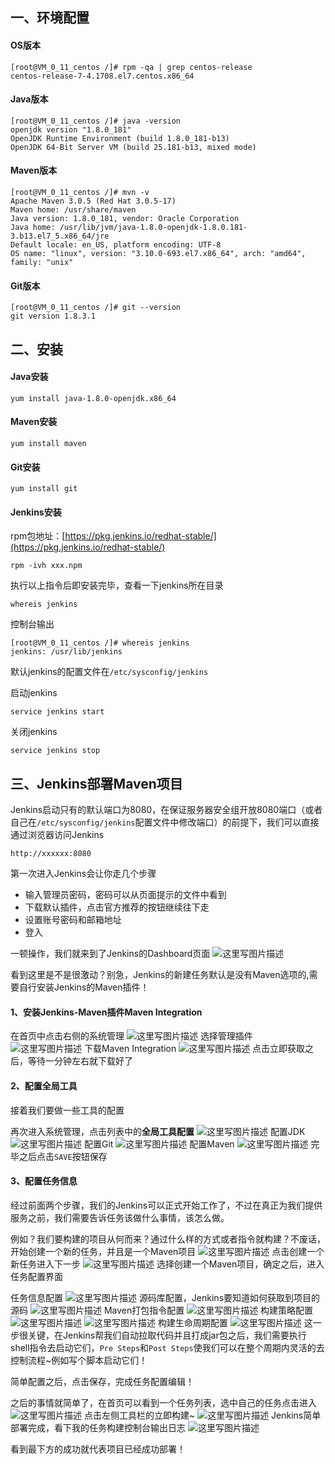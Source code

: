## 一、环境配置
#### OS版本

```
[root@VM_0_11_centos /]# rpm -qa | grep centos-release
centos-release-7-4.1708.el7.centos.x86_64
```
#### Java版本
```
[root@VM_0_11_centos /]# java -version
openjdk version "1.8.0_181"
OpenJDK Runtime Environment (build 1.8.0_181-b13)
OpenJDK 64-Bit Server VM (build 25.181-b13, mixed mode)
```
#### Maven版本
```
[root@VM_0_11_centos /]# mvn -v
Apache Maven 3.0.5 (Red Hat 3.0.5-17)
Maven home: /usr/share/maven
Java version: 1.8.0_181, vendor: Oracle Corporation
Java home: /usr/lib/jvm/java-1.8.0-openjdk-1.8.0.181-3.b13.el7_5.x86_64/jre
Default locale: en_US, platform encoding: UTF-8
OS name: "linux", version: "3.10.0-693.el7.x86_64", arch: "amd64", family: "unix"
```
#### Git版本
```
[root@VM_0_11_centos /]# git --version
git version 1.8.3.1
```
## 二、安装

#### Java安装
```
yum install java-1.8.0-openjdk.x86_64
```
#### Maven安装
```
yum install maven
```
#### Git安装
```
yum install git
```
#### Jenkins安装

rpm包地址：[https://pkg.jenkins.io/redhat-stable/](https://pkg.jenkins.io/redhat-stable/)
```
rpm -ivh xxx.npm
```
执行以上指令后即安装完毕，查看一下jenkins所在目录
```
whereis jenkins
```
控制台输出
```
[root@VM_0_11_centos /]# whereis jenkins
jenkins: /usr/lib/jenkins
```
默认jenkins的配置文件在```/etc/sysconfig/jenkins```

启动jenkins
```
service jenkins start
```
关闭jenkins
```
service jenkins stop
```
## 三、Jenkins部署Maven项目
Jenkins启动只有的默认端口为8080，在保证服务器安全组开放8080端口（或者自己在```/etc/sysconfig/jenkins```配置文件中修改端口）的前提下，我们可以直接通过浏览器访问Jenkins
```
http://xxxxxx:8080
```
第一次进入Jenkins会让你走几个步骤
 - 输入管理员密码，密码可以从页面提示的文件中看到
 - 下载默认插件，点击官方推荐的按钮继续往下走
 - 设置账号密码和邮箱地址
 - 登入

一顿操作，我们就来到了Jenkins的Dashboard页面
![这里写图片描述](https://github.com/ainilili/snail/blob/master/docs/images/jenkins-1-1.jpg?raw=true)

看到这里是不是很激动？别急，Jenkins的新建任务默认是没有Maven选项的,需要自行安装Jenkins的Maven插件！

#### 1、安装Jenkins-Maven插件Maven Integration
在首页中点击右侧的系统管理
![这里写图片描述](https://github.com/ainilili/snail/blob/master/docs/images/jenkins-1-2.jpg?raw=true)
选择管理插件
![这里写图片描述](https://github.com/ainilili/snail/blob/master/docs/images/jenkins-1-3.jpg?raw=true)
下载Maven Integration
![这里写图片描述](https://github.com/ainilili/snail/blob/master/docs/images/jenkins-1-4.jpg?raw=true)
点击立即获取之后，等待一分钟左右就下载好了

#### 2、配置全局工具
接着我们要做一些工具的配置

再次进入系统管理，点击列表中的**全局工具配置**
![这里写图片描述](https://github.com/ainilili/snail/blob/master/docs/images/jenkins-1-5.jpg?raw=true)
配置JDK
![这里写图片描述](https://github.com/ainilili/snail/blob/master/docs/images/jenkins-1-6.jpg?raw=true)
配置Git
![这里写图片描述](https://github.com/ainilili/snail/blob/master/docs/images/jenkins-1-7.jpg?raw=true)
配置Maven
![这里写图片描述](https://github.com/ainilili/snail/blob/master/docs/images/jenkins-1-8.jpg?raw=true)
完毕之后点击```SAVE```按钮保存
#### 3、配置任务信息
经过前面两个步骤，我们的Jenkins可以正式开始工作了，不过在真正为我们提供服务之前，我们需要告诉任务该做什么事情，该怎么做。

例如？我们要构建的项目从何而来？通过什么样的方式或者指令就构建？不废话，开始创建一个新的任务，并且是一个Maven项目
![这里写图片描述](https://github.com/ainilili/snail/blob/master/docs/images/jenkins-1-9.jpg?raw=true)
点击创建一个新任务进入下一步
![这里写图片描述](https://github.com/ainilili/snail/blob/master/docs/images/jenkins-1-10.jpg?raw=true)
选择创建一个Maven项目，确定之后，进入任务配置界面

任务信息配置
![这里写图片描述](https://github.com/ainilili/snail/blob/master/docs/images/jenkins-1-11.jpg?raw=true)
源码库配置，Jenkins要知道如何获取到项目的源码
![这里写图片描述](https://github.com/ainilili/snail/blob/master/docs/images/jenkins-1-12.jpg?raw=true)
Maven打包指令配置
![这里写图片描述](https://github.com/ainilili/snail/blob/master/docs/images/jenkins-1-13.jpg?raw=true)
构建策略配置
![这里写图片描述](https://github.com/ainilili/snail/blob/master/docs/images/jenkins-1-14.jpg?raw=true)
![这里写图片描述](https://github.com/ainilili/snail/blob/master/docs/images/jenkins-1-15.jpg?raw=true)
构建生命周期配置
![这里写图片描述](https://github.com/ainilili/snail/blob/master/docs/images/jenkins-1-16.jpg?raw=true)
这一步很关键，在Jenkins帮我们自动拉取代码并且打成jar包之后，我们需要执行shell指令去启动它们，```Pre Steps```和```Post Steps```使我们可以在整个周期内灵活的去控制流程~例如写个脚本启动它们！

简单配置之后，点击保存，完成任务配置编辑！

之后的事情就简单了，在首页可以看到一个任务列表，选中自己的任务点击进入
![这里写图片描述](https://github.com/ainilili/snail/blob/master/docs/images/jenkins-1-17.jpg?raw=true)
点击左侧工具栏的立即构建~
![这里写图片描述](https://github.com/ainilili/snail/blob/master/docs/images/jenkins-1-18.jpg?raw=true)
Jenkins简单部署完成，看下我的任务构建控制台输出日志
![这里写图片描述](https://github.com/ainilili/snail/blob/master/docs/images/jenkins-1-19.jpg?raw=true)

看到最下方的成功就代表项目已经成功部署！
